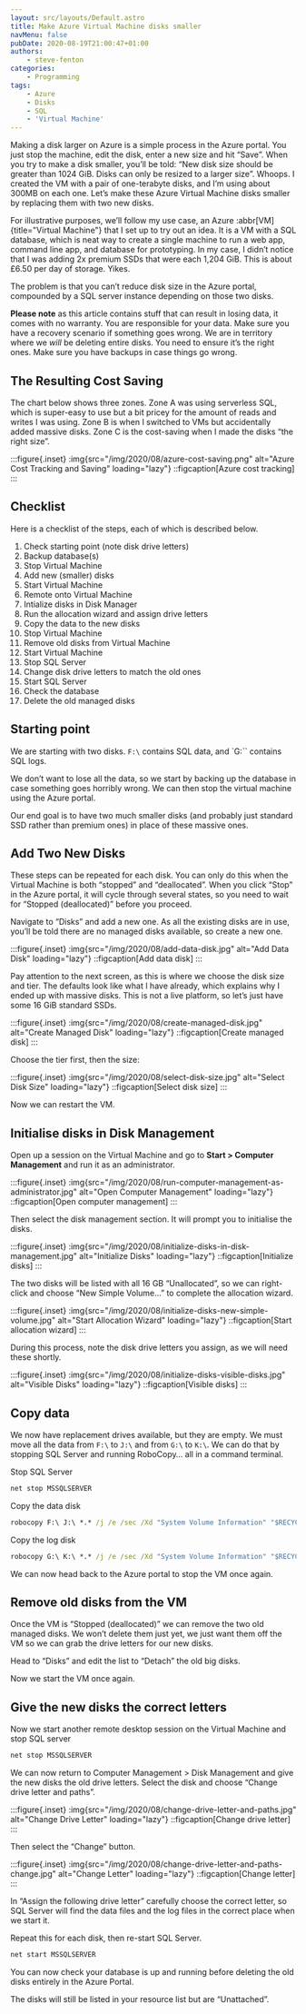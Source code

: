 ```yaml
---
layout: src/layouts/Default.astro
title: Make Azure Virtual Machine disks smaller
navMenu: false
pubDate: 2020-08-19T21:00:47+01:00
authors:
    - steve-fenton
categories:
    - Programming
tags:
    - Azure
    - Disks
    - SQL
    - 'Virtual Machine'
---
```


Making a disk larger on Azure is a simple process in the Azure portal. You just stop the machine, edit the disk, enter a new size and hit “Save”. When you try to make a disk smaller, you’ll be told: “New disk size should be greater than 1024 GiB. Disks can only be resized to a larger size”. Whoops. I created the VM with a pair of one-terabyte disks, and I’m using about 300MB on each one. Let’s make these Azure Virtual Machine disks smaller by replacing them with two new disks.

For illustrative purposes, we’ll follow my use case, an Azure :abbr[VM]{title="Virtual Machine"} that I set up to try out an idea. It is a VM with a SQL database, which is neat way to create a single machine to run a web app, command line app, and database for prototyping. In my case, I didn’t notice that I was adding 2x premium SSDs that were each 1,204 GiB. This is about £6.50 per day of storage. Yikes.

The problem is that you can’t reduce disk size in the Azure portal, compounded by a SQL server instance depending on those two disks.

**Please note** as this article contains stuff that can result in losing data, it comes with no warranty. You are responsible for your data. Make sure you have a recovery scenario if something goes wrong. We are in territory where we *will* be deleting entire disks. You need to ensure it’s the right ones. Make sure you have backups in case things go wrong.

## The Resulting Cost Saving

The chart below shows three zones. Zone A was using serverless SQL, which is super-easy to use but a bit pricey for the amount of reads and writes I was using. Zone B is when I switched to VMs but accidentally added massive disks. Zone C is the cost-saving when I made the disks “the right size”.

:::figure{.inset}
:img{src="/img/2020/08/azure-cost-saving.png" alt="Azure Cost Tracking and Saving" loading="lazy"}
::figcaption[Azure cost tracking]
:::

## Checklist

Here is a checklist of the steps, each of which is described below.

1. Check starting point (note disk drive letters)
2. Backup database(s)
3. Stop Virtual Machine
4. Add new (smaller) disks
5. Start Virtual Machine
6. Remote onto Virtual Machine
7. Intialize disks in Disk Manager
8. Run the allocation wizard and assign drive letters
9. Copy the data to the new disks
10. Stop Virtual Machine
11. Remove old disks from Virtual Machine
12. Start Virtual Machine
13. Stop SQL Server
14. Change disk drive letters to match the old ones
15. Start SQL Server
16. Check the database
17. Delete the old managed disks

## Starting point

We are starting with two disks. `F:\` contains SQL data, and `G:\`` contains SQL logs.

We don’t want to lose all the data, so we start by backing up the database in case something goes horribly wrong. We can then stop the virtual machine using the Azure portal.

Our end goal is to have two much smaller disks (and probably just standard SSD rather than premium ones) in place of these massive ones.

## Add Two New Disks

These steps can be repeated for each disk. You can only do this when the Virtual Machine is both “stopped” and “deallocated”. When you click “Stop” in the Azure portal, it will cycle through several states, so you need to wait for “Stopped (deallocated)” before you proceed.

Navigate to “Disks” and add a new one. As all the existing disks are in use, you’ll be told there are no managed disks available, so create a new one.

:::figure{.inset}
:img{src="/img/2020/08/add-data-disk.jpg" alt="Add Data Disk" loading="lazy"}
::figcaption[Add data disk]
:::

Pay attention to the next screen, as this is where we choose the disk size and tier. The defaults look like what I have already, which explains why I ended up with massive disks. This is not a live platform, so let’s just have some 16 GiB standard SSDs.

:::figure{.inset}
:img{src="/img/2020/08/create-managed-disk.jpg" alt="Create Managed Disk" loading="lazy"}
::figcaption[Create managed disk]
:::

Choose the tier first, then the size:

:::figure{.inset}
:img{src="/img/2020/08/select-disk-size.jpg" alt="Select Disk Size" loading="lazy"}
::figcaption[Select disk size]
:::

Now we can restart the VM.

## Initialise disks in Disk Management

Open up a session on the Virtual Machine and go to **Start > Computer Management** and run it as an administrator.

:::figure{.inset}
:img{src="/img/2020/08/run-computer-management-as-administrator.jpg" alt="Open Computer Management" loading="lazy"}
::figcaption[Open computer management]
:::

Then select the disk management section. It will prompt you to initialise the disks.

:::figure{.inset}
:img{src="/img/2020/08/initialize-disks-in-disk-management.jpg" alt="Initialize Disks" loading="lazy"}
::figcaption[Initialize disks]
:::

The two disks will be listed with all 16 GB “Unallocated”, so we can right-click and choose “New Simple Volume…” to complete the allocation wizard.

:::figure{.inset}
:img{src="/img/2020/08/initialize-disks-new-simple-volume.jpg" alt="Start Allocation Wizard" loading="lazy"}
::figcaption[Start allocation wizard]
:::

During this process, note the disk drive letters you assign, as we will need these shortly.

:::figure{.inset}
:img{src="/img/2020/08/initialize-disks-visible-disks.jpg" alt="Visible Disks" loading="lazy"}
::figcaption[Visible disks]
:::

## Copy data

We now have replacement drives available, but they are empty. We must move all the data from `F:\` to `J:\` and from `G:\` to `K:\`. We can do that by stopping SQL Server and running RoboCopy… all in a command terminal.

Stop SQL Server

```cmd
net stop MSSQLSERVER
```

Copy the data disk

```cmd
robocopy F:\ J:\ *.* /j /e /sec /Xd "System Volume Information" "$RECYCLE.BIN" /Xo
```

Copy the log disk

```cmd
robocopy G:\ K:\ *.* /j /e /sec /Xd "System Volume Information" "$RECYCLE.BIN" /Xo
```

We can now head back to the Azure portal to stop the VM once again.

## Remove old disks from the VM

Once the VM is “Stopped (deallocated)” we can remove the two old managed disks. We won’t delete them just yet, we just want them off the VM so we can grab the drive letters for our new disks.

Head to “Disks” and edit the list to “Detach” the old big disks.

Now we start the VM once again.

## Give the new disks the correct letters

Now we start another remote desktop session on the Virtual Machine and stop SQL server

```cmd
net stop MSSQLSERVER
```

We can now return to Computer Management > Disk Management and give the new disks the old drive letters. Select the disk and choose “Change drive letter and paths”.

:::figure{.inset}
:img{src="/img/2020/08/change-drive-letter-and-paths.jpg" alt="Change Drive Letter" loading="lazy"}
::figcaption[Change drive letter]
:::

Then select the “Change” button.

:::figure{.inset}
:img{src="/img/2020/08/change-drive-letter-and-paths-change.jpg" alt="Change Letter" loading="lazy"}
::figcaption[Change letter]
:::

In “Assign the following drive letter” carefully choose the correct letter, so SQL Server will find the data files and the log files in the correct place when we start it.

Repeat this for each disk, then re-start SQL Server.

```cmd
net start MSSQLSERVER
```

You can now check your database is up and running before deleting the old disks entirely in the Azure Portal.

The disks will still be listed in your resource list but are “Unattached”.